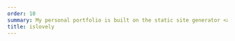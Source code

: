 ```yaml
---
order: 10
summary: My personal portfolio is built on the static site generator <a href="http://middlemanapp.com/" title="Hand-crafted frontend development">Middleman</a> and the CSS-framework <a href="http://dhabersack.github.com/skeletal/">Skeletal</a>.
title: islovely
---
```

